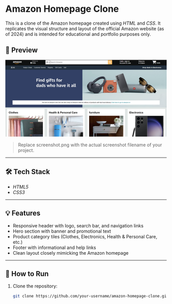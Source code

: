 # Amazon Homepage Clone

This is a clone of the Amazon homepage created using *HTML* and *CSS*. It replicates the visual structure and layout of the official Amazon website (as of 2024) and is intended for educational and portfolio purposes only.

## 📸 Preview

![Amazon Homepage Clone](https://github.com/Sudeshj9797/Amazon-clone/blob/main/amazon%20homepage%201.png)

> Replace screenshot.png with the actual screenshot filename of your project.

---

## 🛠 Tech Stack

- *HTML5*
- *CSS3*

---

## 💡 Features

- Responsive header with logo, search bar, and navigation links
- Hero section with banner and promotional text
- Product category tiles (Clothes, Electronics, Health & Personal Care, etc.)
- Footer with informational and help links
- Clean layout closely mimicking the Amazon homepage

---

## 🔧 How to Run

1. Clone the repository:
   ```bash
   git clone https://github.com/your-username/amazon-homepage-clone.git
